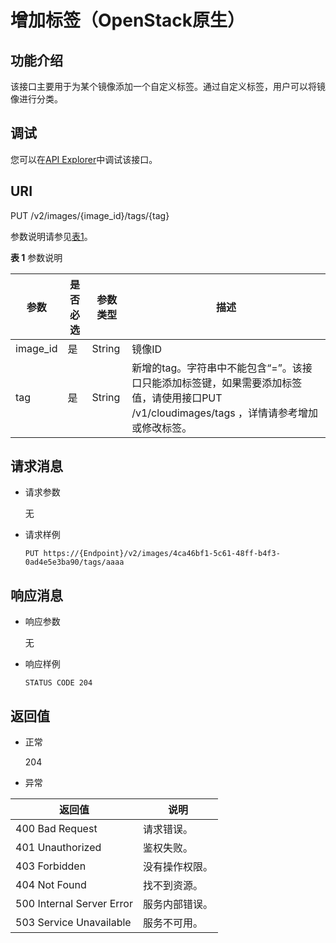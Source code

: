 # 增加标签（OpenStack原生）<a name="ims_03_0712"></a>

## 功能介绍<a name="section43944024"></a>

该接口主要用于为某个镜像添加一个自定义标签。通过自定义标签，用户可以将镜像进行分类。

## 调试<a name="section44686511322"></a>

您可以在[API Explorer](https://apiexplorer.developer.huaweicloud.com/apiexplorer/doc?locale=zh-cn&consoleCurrentProductId=ims&consoleCurrentProductshort=&product=IMS&api=GlanceCreateTag)中调试该接口。

## URI<a name="section59951903"></a>

PUT /v2/images/\{image\_id\}/tags/\{tag\}

参数说明请参见[表1](#table58396974)。

**表 1**  参数说明

|参数|是否必选|参数类型|描述|
|--|--|--|--|
|image_id|是|String|镜像ID|
|tag|是|String|新增的tag。字符串中不能包含“=”。该接口只能添加标签键，如果需要添加标签值，请使用接口PUT /v1/cloudimages/tags ，详情请参考增加或修改标签。|


## 请求消息<a name="section2696221"></a>

-   请求参数

    无

-   请求样例

    ```
    PUT https://{Endpoint}/v2/images/4ca46bf1-5c61-48ff-b4f3-0ad4e5e3ba90/tags/aaaa
    ```


## 响应消息<a name="section24265995"></a>

-   响应参数

    无

-   响应样例

    ```
    STATUS CODE 204
    ```


## 返回值<a name="section17067371"></a>

-   正常

    204

-   异常

|返回值|说明|
|--|--|
|400 Bad Request|请求错误。|
|401 Unauthorized|鉴权失败。|
|403 Forbidden|没有操作权限。|
|404 Not Found|找不到资源。|
|500 Internal Server Error|服务内部错误。|
|503 Service Unavailable|服务不可用。|



